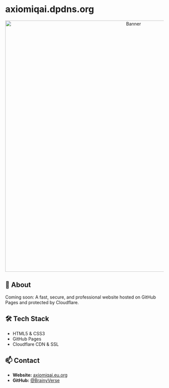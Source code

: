 # axiomiqai.dpdns.org

<p align="center">
  <img src="banner.png" alt="Banner" width="800">
</p>

## 🚀 About
Coming soon: A fast, secure, and professional website hosted on GitHub Pages and protected by Cloudflare.

## 🛠 Tech Stack
- HTML5 & CSS3
- GitHub Pages
- Cloudflare CDN & SSL

## 📫 Contact
- **Website:** [axiomiqai.eu.org](https://axiomiqai.eu.org)
- **GitHub:** [@BrainyVerse](https://github.com/BrainyVerse)

